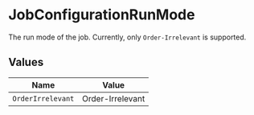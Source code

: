 # JobConfigurationRunMode

The run mode of the job. Currently, only `Order-Irrelevant` is supported.


## Values

| Name              | Value             |
| ----------------- | ----------------- |
| `OrderIrrelevant` | Order-Irrelevant  |